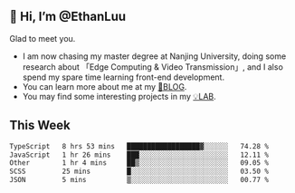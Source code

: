 ## 👋 Hi, I’m @EthanLuu

Glad to meet you.

- I am now chasing my master degree at Nanjing University, doing some research about 「Edge Computing & Video Transmission」, and I also spend my spare time learning front-end development.
- You can learn more about me at my [📝BLOG](https://blog.ethanloo.cn).
- You may find some interesting projects in my [💡LAB](https://lab.ethanloo.cn).

## This Week
<!--START_SECTION:waka-->

```txt
TypeScript   8 hrs 53 mins   ██████████████████▓░░░░░░   74.28 %
JavaScript   1 hr 26 mins    ███░░░░░░░░░░░░░░░░░░░░░░   12.11 %
Other        1 hr 4 mins     ██▒░░░░░░░░░░░░░░░░░░░░░░   09.05 %
SCSS         25 mins         █░░░░░░░░░░░░░░░░░░░░░░░░   03.50 %
JSON         5 mins          ▒░░░░░░░░░░░░░░░░░░░░░░░░   00.77 %
```

<!--END_SECTION:waka-->
